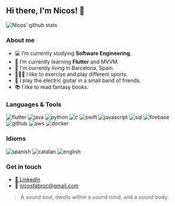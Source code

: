 ## Hi there, I'm Nicos! 👋

![Nicos' github stats](https://github-readme-stats.vercel.app/api?username=nicosfabro&count_private=true&show_icons=true&theme=nord)

### About me
- 💻 I’m currently studying **Software Engineering**.
- 🌱 I’m currently learning **Flutter** and MVVM.
- 📌 I'm currently living in Barcelona, Spain.
- 🏃🏽‍♂️ I like to exercise and play different sports.
- 🎸 I play the electric guitar in a small band of friends.
- 📚 I like to read fantasy books.

### Languages & Tools
![flutter](https://img.shields.io/badge/-flutter-blue)
![java](https://img.shields.io/badge/-java-red)
![python](https://img.shields.io/badge/-python-green)
![c](https://img.shields.io/badge/-c-grey)
![swift](https://img.shields.io/badge/-swift-orange)
![javascript](https://img.shields.io/badge/-javascript-yellow)
![sql](https://img.shields.io/badge/-sql-lightgrey)
![firebase](https://img.shields.io/badge/-firebase-orange)
![github](https://img.shields.io/badge/-github-black)
![aws](https://img.shields.io/badge/-aws-yellow)
![docker](https://img.shields.io/badge/-docker-9cf)

### Idioms
![spanish](https://img.shields.io/badge/-spanish-red)
![catalan](https://img.shields.io/badge/-catalan-yellow)
![english](https://img.shields.io/badge/-english-blue)

### Get in touch
- [💼 LinkedIn](https://www.linkedin.com/in/nicos-fabro/)
- 📩 nicosfabroc@gmail.com

> A sound soul, dwells within a sound mind, and a sound body.
